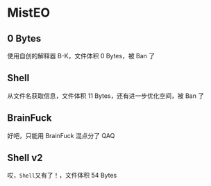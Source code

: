# MistEO

## 0 Bytes

使用自创的解释器 B-K，文件体积 0 Bytes，被 Ban 了

## Shell

从文件名获取信息，文件体积 11 Bytes，还有进一步优化空间，被 Ban 了

## BrainFuck

好吧，只能用 BrainFuck 混点分了 QAQ

## Shell v2

哎，`Shell`又有了！，文件体积 54 Bytes
